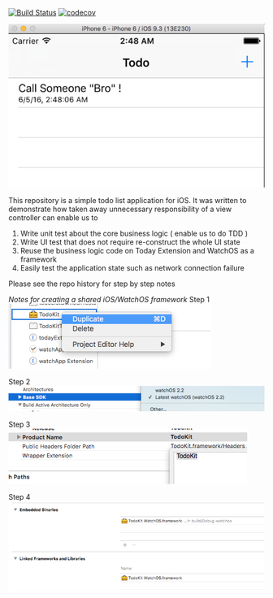 
[![Build Status](https://travis-ci.org/kaga/TodoListDemo.svg?branch=master)](https://travis-ci.org/kaga/TodoListDemo)
[![codecov](https://codecov.io/gh/kaga/TodoListDemo/branch/master/graph/badge.svg)](https://codecov.io/gh/kaga/TodoListDemo)

![Application Screenshot](./screenshots/1_1_Application_Created.png)

This repository is a simple todo list application for iOS. It was written to demonstrate how taken away unnecessary responsibility of a view controller can enable us to 

1. Write unit test about the core business logic ( enable us to do TDD )
2. Write UI test that does not require re-construct the whole UI state
3. Reuse the business logic code on Today Extension and WatchOS as a framework
4. Easily test the application state such as network connection failure 

Please see the repo history for step by step notes

*Notes for creating a shared iOS/WatchOS framework*
Step 1 
![Duplicate the product](./screenshots/3_1_Reuse_Code_WatchOS.png)

Step 2 
![Set baseSDK to latest WatchOS](./screenshots/3_2_Reuse_Code_WatchOS_2.png)

Step 3 
![Set product name to be the same name on iOS](./screenshots/3_3_Reuse_Code_WatchOS_3.png)

Step 4 
![Add Framework to WatchOS Extension](./screenshots/3_4_Reuse_Code_WatchOS_4.png)
